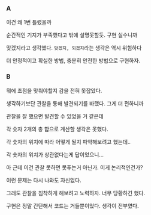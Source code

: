 ### A
이건 왜 1번 틀렸을까

순간적인 기지가 부족했다고 밖에 설명못할듯. 구현 실수니까

맞겠지라고 생각했다. `맞겠지, 되겠지`라는 생각은 역시 위험하다

더 안정적이고 확실한 방법, 충분히 안전한 방법으로 구현하자.

### B
뭐에 초점을 맞춰야할지 감을 전혀 못잡았다.

생각하기보단 관찰을 통해 발견되기를 바랬다. 그게 더 편하니까

관찰을 잘 했으면 발견할 수 있었을 거 같은데

각 숫자 2개의 총 합으로 계산할 생각은 못했다.

각 숫자의 위치에 따라 어떻게 될지 파악해보려고 했는데..

각 숫자의 위치가 상관없다는게 답이었으니...

아 근데 이건 관찰 못하면 못푸는거 아닌가. 이게 논리적인건가?

이런 문제는 다시 나와도 자신없다.

그래도 관찰을 침착하게 해보려고 노력하자. 너무 당황하긴 했다.

구현은 정말 간단해서 코드는 거들뿐이었다. 생각이 전부였다.

